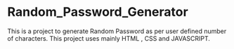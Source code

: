 # Random_Password_Generator
This is a project to generate Random Password as per user defined number of characters.
This project uses mainly HTML , CSS and JAVASCRIPT.
